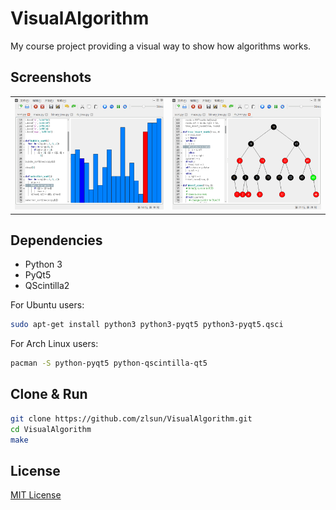 # VisualAlgorithm

My course project providing a visual way to show how algorithms works.

## Screenshots

<table>
    <tr>
        <td width="50%">
            <a href="https://raw.githubusercontent.com/zlsun/screenshots/master/VisualAlgorithm/1.png">
                <img src="https://raw.githubusercontent.com/zlsun/screenshots/master/VisualAlgorithm/1.png" width="100%">
            </a>
        </td>
        <td width="50%">
            <a href="https://raw.githubusercontent.com/zlsun/screenshots/master/VisualAlgorithm/2.png">
                <img src="https://raw.githubusercontent.com/zlsun/screenshots/master/VisualAlgorithm/2.png" width="100%">
            </a>
        </td>
    </tr>
</table>

## Dependencies

- Python 3
- PyQt5
- QScintilla2

For Ubuntu users:
```sh
sudo apt-get install python3 python3-pyqt5 python3-pyqt5.qsci
```

For Arch Linux users:
```sh
pacman -S python-pyqt5 python-qscintilla-qt5
```

## Clone & Run

```sh
git clone https://github.com/zlsun/VisualAlgorithm.git
cd VisualAlgorithm
make
```

## License

[MIT License](LICENSE)

